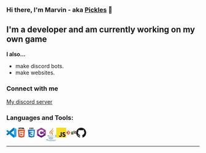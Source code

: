 ### Hi there, I'm Marvin - aka <a href="https://github.com/PicklesWithSalt" target="_blank">Pickles</a> 👋

## I'm a developer and am currently working on my own game

**I also...**

- make discord bots.
- make websites.

### Connect with me

<a href="https://discord.gg/TXG4ag9u">My discord server</a>

### Languages and Tools:

<img align="left" alt="Visual Studio Code" width="26px" src="https://raw.githubusercontent.com/github/explore/80688e429a7d4ef2fca1e82350fe8e3517d3494d/topics/visual-studio-code/visual-studio-code.png" />
<img align="left" alt="HTML5" width="26px" src="https://raw.githubusercontent.com/github/explore/80688e429a7d4ef2fca1e82350fe8e3517d3494d/topics/html/html.png" />
<img align="left" alt="CSS3" width="26px" src="https://raw.githubusercontent.com/github/explore/80688e429a7d4ef2fca1e82350fe8e3517d3494d/topics/css/css.png" />
<img align="left" alt="C#" width="26px" src="https://raw.githubusercontent.com/PicklesWithSalt/PicklesWithSalt/2a97a12b13f7390813171c5f63f7d0be7ce07ac4/c%23.svg" />
<img align="left" alt="Java" width="26px" src="https://raw.githubusercontent.com/PicklesWithSalt/PicklesWithSalt/e3b7432b59393832ebe5235d1af07d2a14253cc2/Java-Logo.svg" />
<img align="left" alt="JavaScript" width="26px" src="https://raw.githubusercontent.com/PicklesWithSalt/PicklesWithSalt/main/JavaScript-Logo.png" />
<img align="left" alt="Git" width="26px" src="https://raw.githubusercontent.com/github/explore/80688e429a7d4ef2fca1e82350fe8e3517d3494d/topics/git/git.png" />
<img align="left" alt="GitHub" width="26px" src="https://raw.githubusercontent.com/github/explore/78df643247d429f6cc873026c0622819ad797942/topics/github/github.png" />


<br />
<br />

---
